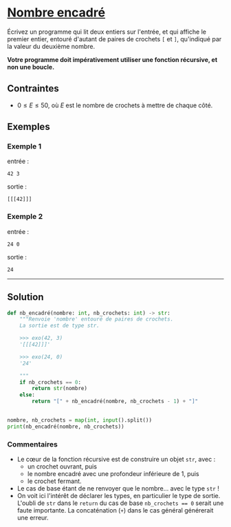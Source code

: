 # [Nombre encadré](http://www.france-ioi.org/algo/task.php?idChapter=513&idTask=511)

Écrivez un programme qui lit deux entiers sur l'entrée, et qui affiche le premier entier, entouré d'autant de paires de crochets `[` et `]`, qu'indiqué par la valeur du deuxième nombre.

**Votre programme doit impérativement utiliser une fonction récursive, et non une boucle.**

## Contraintes

* $0 \leqslant E \leqslant 50$, où $E$ est le nombre de crochets à mettre de chaque côté.

## Exemples

### Exemple 1

entrée :

    42 3

sortie :

    [[[42]]]

### Exemple 2

entrée :

    24 0

sortie :

    24

---

## Solution

```python
def nb_encadré(nombre: int, nb_crochets: int) -> str:
    """Renvoie 'nombre' entouré de paires de crochets.
    La sortie est de type str.

    >>> exo(42, 3)
    '[[[42]]]'

    >>> exo(24, 0)
    '24'

    """
    if nb_crochets == 0:
        return str(nombre)
    else:
        return "[" + nb_encadré(nombre, nb_crochets - 1) + "]"
    

nombre, nb_crochets = map(int, input().split())
print(nb_encadré(nombre, nb_crochets))
```

### Commentaires
* Le cœur de la fonction récursive est de construire un objet `str`, avec :
    * un crochet ouvrant, puis
    * le nombre encadré avec une profondeur inférieure de $1$, puis
    * le crochet fermant.
* Le cas de base étant de ne renvoyer que le nombre... avec le type `str` ! 
* On voit ici l'intérêt de déclarer les types, en particulier le type de sortie. L'oubli de `str` dans le `return` du cas de base `nb_crochets == 0` serait une faute importante. La concaténation (`+`) dans le cas général générerait une erreur.